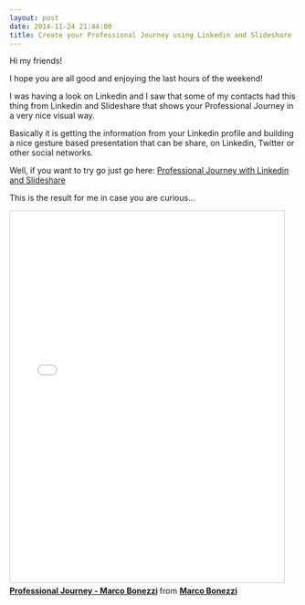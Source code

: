 ```yaml
---
layout: post
date: 2014-11-24 21:44:00
title: Create your Professional Journey using Linkedin and Slideshare
---
```


Hi my friends! 

I hope you are all good and enjoying the last hours of the weekend!

I was having a look on Linkedin and I saw that some of my contacts had this thing from Linkedin and Slideshare that shows your Professional Journey in a very nice visual way.

Basically it is getting the information from your Linkedin profile and building a nice gesture based presentation that can be share, on Linkedin, Twitter or other social networks.

Well, if you want to try go just go here: [Professional Journey with Linkedin and Slideshare](http://lnkd.in/daVcsMK)

This is the result for me in case you are curious...

<iframe src="//www.slideshare.net/slideshow/embed_code/41924530" width="480" height="650" frameborder="0" marginwidth="0" marginheight="0" scrolling="no" style="border:1px solid #CCC; border-width:1px; margin-bottom:5px; max-width: 100%;" allowfullscreen> </iframe> <div style="margin-bottom:5px"> <strong> <a href="//www.slideshare.net/MarcoBonezzi/professional-journey-marco-bonezzi" title="Professional Journey - Marco Bonezzi" target="_blank">Professional Journey - Marco Bonezzi</a> </strong> from <strong><a href="//www.slideshare.net/MarcoBonezzi" target="_blank">Marco Bonezzi</a></strong> </div>